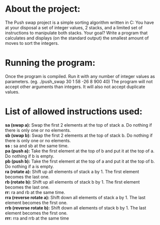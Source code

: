 # About the project:
 The Push swap project is a simple sorting algorithm written in C:
 You have at your disposal a set of integer values, 2 stacks, and a limited set of instructions to manipulate both stacks.
 Your goal? Write a program that calculates and displays (on the standard output) the smallest amount of moves to sort the integers.
# Running the program:
  Once the program is compiled. Run it with any number of integer values as parameters. (eg. ./push_swap 30 1 58 -26 8 900 40)
  The program will not accept other arguments than integers. It will also not accept duplicate values.
# List of allowed instructions used:
  **sa (swap a):** Swap the first 2 elements at the top of stack a. Do nothing if there is only one or no elements.\
  **sb (swap b):** Swap the first 2 elements at the top of stack b. Do nothing if there is only one or no elements.\
  **ss :** sa and sb at the same time.\
  **pa (push a):** Take the first element at the top of b and put it at the top of a. Do nothing if b is empty.\
  **pb (push b):** Take the first element at the top of a and put it at the top of b. Do nothing if a is empty.\
  **ra (rotate a):** Shift up all elements of stack a by 1. The first element becomes the last one.\
  **rb (rotate b):** Shift up all elements of stack b by 1. The first element becomes the last one.\
  **rr:** ra and rb at the same time.\
  **rra (reverse rotate a):** Shift down all elements of stack a by 1. The last element becomes the first one.\
  **rrb (reverse rotate b):** Shift down all elements of stack b by 1. The last element becomes the first one.\
  **rrr:** rra and rrb at the same time
